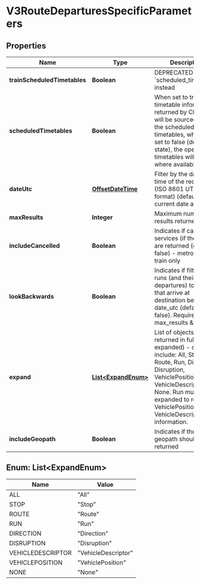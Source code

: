 
# V3RouteDeparturesSpecificParameters

## Properties
Name | Type | Description | Notes
------------ | ------------- | ------------- | -------------
**trainScheduledTimetables** | **Boolean** | DEPRECATED - use &#x60;scheduled_timetables&#x60; instead |  [optional]
**scheduledTimetables** | **Boolean** | When set to true, all timetable information returned by Chronos will be sourced from the scheduled timetables,  while when set to false (default state), the operational timetables will be used where available. |  [optional]
**dateUtc** | [**OffsetDateTime**](OffsetDateTime.md) | Filter by the date and time of the request (ISO 8601 UTC format) (default &#x3D; current date and time) |  [optional]
**maxResults** | **Integer** | Maximum number of results returned |  [optional]
**includeCancelled** | **Boolean** | Indicates if cancelled services (if they exist) are returned (default &#x3D; false) - metropolitan train only |  [optional]
**lookBackwards** | **Boolean** | Indicates if filtering runs (and their departures) to those that arrive at destination before date_utc (default &#x3D; false). Requires max_results &amp;gt; 0. |  [optional]
**expand** | [**List&lt;ExpandEnum&gt;**](#List&lt;ExpandEnum&gt;) | List of objects to be returned in full (i.e. expanded) - options include: All, Stop, Route, Run, Direction, Disruption, VehiclePosition, VehicleDescriptor or None.  Run must be expanded to receive VehiclePosition and VehicleDescriptor information. |  [optional]
**includeGeopath** | **Boolean** | Indicates if the route geopath should be returned |  [optional]


<a name="List<ExpandEnum>"></a>
## Enum: List&lt;ExpandEnum&gt;
Name | Value
---- | -----
ALL | &quot;All&quot;
STOP | &quot;Stop&quot;
ROUTE | &quot;Route&quot;
RUN | &quot;Run&quot;
DIRECTION | &quot;Direction&quot;
DISRUPTION | &quot;Disruption&quot;
VEHICLEDESCRIPTOR | &quot;VehicleDescriptor&quot;
VEHICLEPOSITION | &quot;VehiclePosition&quot;
NONE | &quot;None&quot;



